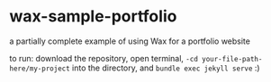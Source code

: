 # wax-sample-portfolio
a partially complete example of using Wax for a portfolio website

to run: download the repository, open terminal, `-cd your-file-path-here/my-project` into the directory, and `bundle exec jekyll serve` :)
